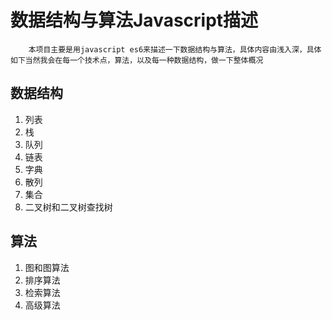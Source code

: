 # 数据结构与算法Javascript描述

```
    本项目主要是用javascript es6来描述一下数据结构与算法，具体内容由浅入深，具体如下当然我会在每一个技术点，算法，以及每一种数据结构，做一下整体概况
```


## 数据结构
1. 列表
2. 栈
3. 队列
4. 链表
5. 字典
6. 散列
7. 集合
8. 二叉树和二叉树查找树

## 算法
1. 图和图算法
2. 排序算法
3. 检索算法
4. 高级算法